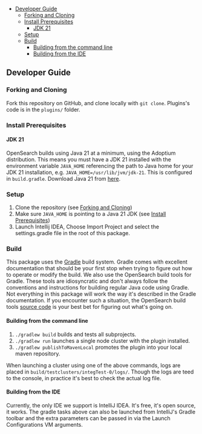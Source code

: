 - [Developer Guide](#developer-guide)
  - [Forking and Cloning](#forking-and-cloning)
  - [Install Prerequisites](#install-prerequisites)
    - [JDK 21](#jdk-21)
  - [Setup](#setup)
  - [Build](#build)
    - [Building from the command line](#building-from-the-command-line)
    - [Building from the IDE](#building-from-the-ide)

## Developer Guide

### Forking and Cloning

Fork this repository on GitHub, and clone locally with `git clone`. Plugins's code is in the `plugins/` folder.

### Install Prerequisites

#### JDK 21

OpenSearch builds using Java 21 at a minimum, using the Adoptium distribution. This means you must have a JDK 21 installed with the environment variable `JAVA_HOME` referencing the path to Java home for your JDK 21 installation, e.g. `JAVA_HOME=/usr/lib/jvm/jdk-21`. This is configured in `build.gradle`.
Download Java 21 from [here](https://adoptium.net/es/temurin/releases).

### Setup

1. Clone the repository (see [Forking and Cloning](#forking-and-cloning))
2. Make sure `JAVA_HOME` is pointing to a Java 21 JDK (see [Install Prerequisites](#install-prerequisites))
3. Launch Intellij IDEA, Choose Import Project and select the settings.gradle file in the root of this package.

### Build

This package uses the [Gradle](https://docs.gradle.org/current/userguide/userguide.html) build system. Gradle comes with excellent documentation that should be your first stop when trying to figure out how to operate or modify the build. We also use the OpenSearch build tools for Gradle. These tools are idiosyncratic and don't always follow the conventions and instructions for building regular Java code using Gradle. Not everything in this package will work the way it's described in the Gradle documentation. If you encounter such a situation, the OpenSearch build tools [source code](https://github.com/opensearch-project/OpenSearch/tree/main/buildSrc/src/main/groovy/org/opensearch/gradle) is your best bet for figuring out what's going on.

#### Building from the command line

1. `./gradlew build` builds and tests all subprojects.
2. `./gradlew run` launches a single node cluster with the plugin installed.
3. `./gradlew publishToMavenLocal` promotes the plugin into your local maven repository.

When launching a cluster using one of the above commands, logs are placed in `build/testclusters/integTest-0/logs/`. Though the logs are teed to the console, in practice it's best to check the actual log file.

#### Building from the IDE

Currently, the only IDE we support is IntelliJ IDEA.  It's free, it's open source, it works. The gradle tasks above can also be launched from IntelliJ's Gradle toolbar and the extra parameters can be passed in via the Launch Configurations VM arguments.
